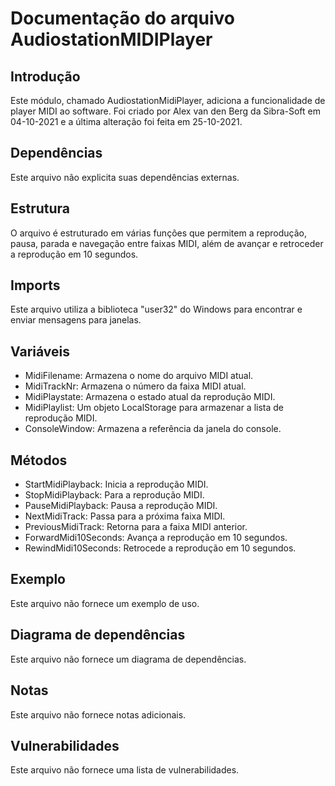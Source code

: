 # Documentação do arquivo AudiostationMIDIPlayer

## Introdução
Este módulo, chamado AudiostationMidiPlayer, adiciona a funcionalidade de player MIDI ao software. Foi criado por Alex van den Berg da Sibra-Soft em 04-10-2021 e a última alteração foi feita em 25-10-2021.

## Dependências
Este arquivo não explicita suas dependências externas.

## Estrutura
O arquivo é estruturado em várias funções que permitem a reprodução, pausa, parada e navegação entre faixas MIDI, além de avançar e retroceder a reprodução em 10 segundos.

## Imports
Este arquivo utiliza a biblioteca "user32" do Windows para encontrar e enviar mensagens para janelas.

## Variáveis
- MidiFilename: Armazena o nome do arquivo MIDI atual.
- MidiTrackNr: Armazena o número da faixa MIDI atual.
- MidiPlaystate: Armazena o estado atual da reprodução MIDI.
- MidiPlaylist: Um objeto LocalStorage para armazenar a lista de reprodução MIDI.
- ConsoleWindow: Armazena a referência da janela do console.

## Métodos
- StartMidiPlayback: Inicia a reprodução MIDI.
- StopMidiPlayback: Para a reprodução MIDI.
- PauseMidiPlayback: Pausa a reprodução MIDI.
- NextMidiTrack: Passa para a próxima faixa MIDI.
- PreviousMidiTrack: Retorna para a faixa MIDI anterior.
- ForwardMidi10Seconds: Avança a reprodução em 10 segundos.
- RewindMidi10Seconds: Retrocede a reprodução em 10 segundos.

## Exemplo
Este arquivo não fornece um exemplo de uso.

## Diagrama de dependências
Este arquivo não fornece um diagrama de dependências.

## Notas
Este arquivo não fornece notas adicionais.

## Vulnerabilidades
Este arquivo não fornece uma lista de vulnerabilidades.